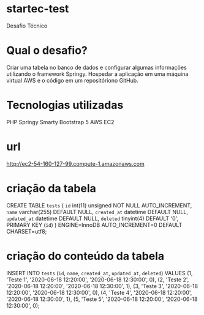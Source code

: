 # startec-test
Desafio Técnico


# Qual o desafio?
Criar uma tabela no banco de dados e configurar algumas informações utilizando o framework Springy.
Hospedar a aplicação em uma máquina virtual AWS e o código em um repositóriono GitHub.


# Tecnologias utilizadas
PHP
Springy
Smarty
Bootstrap 5
AWS EC2


# url
http://ec2-54-160-127-99.compute-1.amazonaws.com


# criação da tabela
CREATE TABLE `tests` (
  `id` int(11) unsigned NOT NULL AUTO_INCREMENT,
  `name` varchar(255) DEFAULT NULL,
  `created_at` datetime DEFAULT NULL,
  `updated_at` datetime DEFAULT NULL,
  `deleted` tinyint(4) DEFAULT '0',
  PRIMARY KEY (`id`)
) ENGINE=InnoDB AUTO_INCREMENT=0 DEFAULT CHARSET=utf8;


# criação do conteúdo da tabela
INSERT INTO `tests` (`id`, `name`, `created_at`, `updated_at`, `deleted`)
VALUES
	(1, 'Teste 1', '2020-06-18 12:20:00', '2020-06-18 12:30:00', 0),
	(2, 'Teste 2', '2020-06-18 12:20:00', '2020-06-18 12:30:00', 1),
	(3, 'Teste 3', '2020-06-18 12:20:00', '2020-06-18 12:30:00', 0),
	(4, 'Teste 4', '2020-06-18 12:20:00', '2020-06-18 12:30:00', 1),
	(5, 'Teste 5', '2020-06-18 12:20:00', '2020-06-18 12:30:00', 0);
